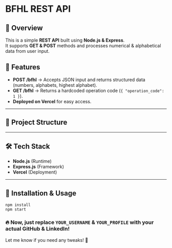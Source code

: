 # BFHL REST API

## 📌 Overview
This is a simple **REST API** built using **Node.js & Express**.  
It supports **GET & POST** methods and processes numerical & alphabetical data from user input.  

## 🚀 Features
- **POST /bfhl** → Accepts JSON input and returns structured data (numbers, alphabets, highest alphabet).
- **GET /bfhl** → Returns a hardcoded operation code (`{ "operation_code": 1 }`).
- **Deployed on Vercel** for easy access.

---

## 📂 Project Structure

---

## 🛠️ Tech Stack
- **Node.js** (Runtime)
- **Express.js** (Framework)
- **Vercel** (Deployment)

---

## 🔧 Installation & Usage
```
npm install
npm start
```

### 🔥 **Now, just replace `YOUR_USERNAME` & `YOUR_PROFILE` with your actual GitHub & LinkedIn!**  
Let me know if you need any tweaks! 🚀


